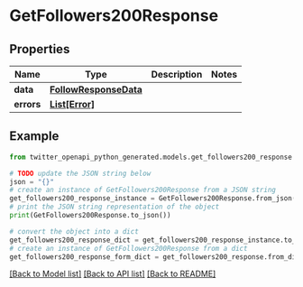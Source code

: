 # GetFollowers200Response


## Properties

Name | Type | Description | Notes
------------ | ------------- | ------------- | -------------
**data** | [**FollowResponseData**](FollowResponseData.md) |  | 
**errors** | [**List[Error]**](Error.md) |  | 

## Example

```python
from twitter_openapi_python_generated.models.get_followers200_response import GetFollowers200Response

# TODO update the JSON string below
json = "{}"
# create an instance of GetFollowers200Response from a JSON string
get_followers200_response_instance = GetFollowers200Response.from_json(json)
# print the JSON string representation of the object
print(GetFollowers200Response.to_json())

# convert the object into a dict
get_followers200_response_dict = get_followers200_response_instance.to_dict()
# create an instance of GetFollowers200Response from a dict
get_followers200_response_form_dict = get_followers200_response.from_dict(get_followers200_response_dict)
```
[[Back to Model list]](../README.md#documentation-for-models) [[Back to API list]](../README.md#documentation-for-api-endpoints) [[Back to README]](../README.md)


